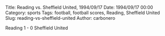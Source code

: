 Title: Reading vs. Sheffield United, 1994/09/17
Date: 1994/09/17 00:00
Category: sports
Tags: football, football scores, Reading, Sheffield United
Slug: reading-vs-sheffield-united
Author: carbonero


Reading 1 - 0 Sheffield United

